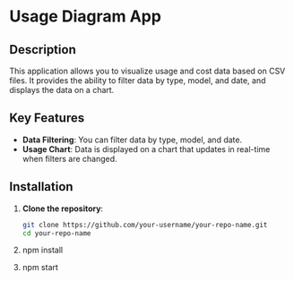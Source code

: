 # Usage Diagram App

## Description

This application allows you to visualize usage and cost data based on CSV files. It provides the ability to filter data by type, model, and date, and displays the data on a chart.

## Key Features

- **Data Filtering**: You can filter data by type, model, and date.
- **Usage Chart**: Data is displayed on a chart that updates in real-time when filters are changed.

## Installation

1. **Clone the repository**:

   ```bash
   git clone https://github.com/your-username/your-repo-name.git
   cd your-repo-name
2. npm install
3. npm start

